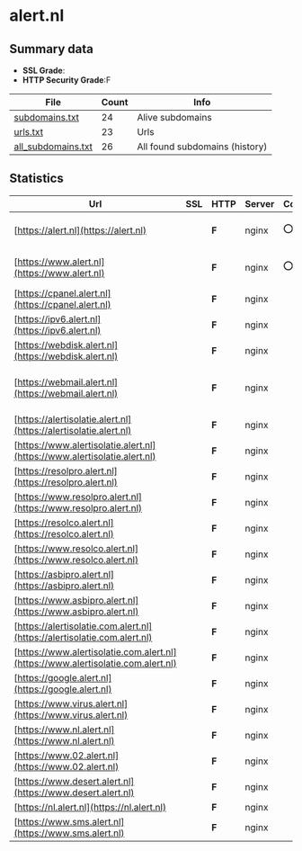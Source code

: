 

# alert.nl
## Summary data


 - **SSL Grade**:
 - **HTTP Security Grade**:F


| File       | Count | Info |
|------------|-------|------|
|[subdomains.txt](/data/alert.nl/subdomains.txt)|24|Alive subdomains|
|[urls.txt](/data/alert.nl/urls.txt)|23|Urls|
|[all_subdomains.txt](/data/alert.nl/all_subdomains.txt)|26|All found subdomains (history)|


## Statistics


| Url | SSL | HTTP | Server | Cookie | HSTS | CORS | CTO | CSP | XFO | XXP | RP |FP| Tech |Title |
|--------|-------|-------|------|------|------|------|------|------|------|------|------|------|------|------|
|[https://alert.nl](https://alert.nl)| | **F**|nginx|:o: | | | | | | | :white_check_mark: | |Nginx Plesk|301 Moved Perman...|
|[https://www.alert.nl](https://www.alert.nl)| | **F**|nginx|:o: | | | | | | | :white_check_mark: | |Nginx Plesk|301 Moved Perman...|
|[https://cpanel.alert.nl](https://cpanel.alert.nl)| | **F**|nginx| | | | | | | | :white_check_mark: | |Nginx||
|[https://ipv6.alert.nl](https://ipv6.alert.nl)| | **F**|nginx| | | | | | | | :white_check_mark: | |Nginx||
|[https://webdisk.alert.nl](https://webdisk.alert.nl)| | **F**|nginx| | | | | | | | :white_check_mark: | |Nginx||
|[https://webmail.alert.nl](https://webmail.alert.nl)| | **F**|nginx| | | | | | | | :white_check_mark: | |Bootstrap Nginx PHP:8.2.15 RoundCube|Roundcube Webmai...|
|[https://alertisolatie.alert.nl](https://alertisolatie.alert.nl)| | **F**|nginx| | | | | | | | :white_check_mark: | |Nginx||
|[https://www.alertisolatie.alert.nl](https://www.alertisolatie.alert.nl)| | **F**|nginx| | | | | | | | :white_check_mark: | |Nginx||
|[https://resolpro.alert.nl](https://resolpro.alert.nl)| | **F**|nginx| | | | | | | | :white_check_mark: | |Nginx||
|[https://www.resolpro.alert.nl](https://www.resolpro.alert.nl)| | **F**|nginx| | | | | | | | :white_check_mark: | |Nginx||
|[https://resolco.alert.nl](https://resolco.alert.nl)| | **F**|nginx| | | | | | | | :white_check_mark: | |Nginx||
|[https://www.resolco.alert.nl](https://www.resolco.alert.nl)| | **F**|nginx| | | | | | | | :white_check_mark: | |Nginx||
|[https://asbipro.alert.nl](https://asbipro.alert.nl)| | **F**|nginx| | | | | | | | :white_check_mark: | |Nginx||
|[https://www.asbipro.alert.nl](https://www.asbipro.alert.nl)| | **F**|nginx| | | | | | | | :white_check_mark: | |Nginx||
|[https://alertisolatie.com.alert.nl](https://alertisolatie.com.alert.nl)| | **F**|nginx| | | | | | | | :white_check_mark: | |Nginx||
|[https://www.alertisolatie.com.alert.nl](https://www.alertisolatie.com.alert.nl)| | **F**|nginx| | | | | | | | :white_check_mark: | |Nginx||
|[https://google.alert.nl](https://google.alert.nl)| | **F**|nginx| | | | | | | | :white_check_mark: | |Nginx||
|[https://www.virus.alert.nl](https://www.virus.alert.nl)| | **F**|nginx| | | | | | | | :white_check_mark: | |Nginx||
|[https://www.nl.alert.nl](https://www.nl.alert.nl)| | **F**|nginx| | | | | | | | :white_check_mark: | |Nginx||
|[https://www.02.alert.nl](https://www.02.alert.nl)| | **F**|nginx| | | | | | | | :white_check_mark: | |Nginx||
|[https://www.desert.alert.nl](https://www.desert.alert.nl)| | **F**|nginx| | | | | | | | :white_check_mark: | |Nginx||
|[https://nl.alert.nl](https://nl.alert.nl)| | **F**|nginx| | | | | | | | :white_check_mark: | |Nginx||
|[https://www.sms.alert.nl](https://www.sms.alert.nl)| | **F**|nginx| | | | | | | | :white_check_mark: | |Nginx||

